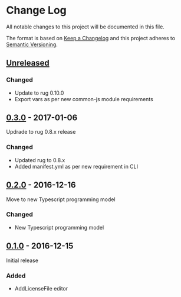 # Change Log

All notable changes to this project will be documented in this file.

The format is based on [Keep a Changelog](http://keepachangelog.com/)
and this project adheres to [Semantic Versioning](http://semver.org/).

## [Unreleased]

[Unreleased]: https://github.com/atomist-rugs/licensing-editors/compare/0.3.0...HEAD

### Changed

-   Update to rug 0.10.0
-   Export vars as per new common-js module requirements

## [0.3.0] - 2017-01-06

Updrade to rug 0.8.x release

### Changed

-   Updated rug to 0.8.x
-   Added manifest.yml as per new requirement in CLI

[0.3.0]: https://github.com/atomist-rugs/licensing-editors/compare/0.2.0...0.3.0

## [0.2.0] - 2016-12-16

[0.2.0]: https://github.com/atomist-rugs/licensing-editors/compare/0.1.0...0.2.0

Move to new Typescript programming model

### Changed

-  New Typescript programming model

## [0.1.0] - 2016-12-15

[0.1.0]: https://github.com/atomist-rugs/licensing-editors/compare/968a26f...0.1.0

Initial release

### Added

-   AddLicenseFile editor
